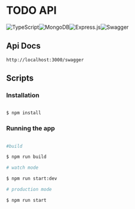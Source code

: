 # TODO API
![TypeScript](https://img.shields.io/badge/typescript-%23007ACC.svg?style=for-the-badge&logo=typescript&logoColor=white)![MongoDB](https://img.shields.io/badge/MongoDB-%234ea94b.svg?style=for-the-badge&logo=mongodb&logoColor=white)![Express.js](https://img.shields.io/badge/express.js-%23404d59.svg?style=for-the-badge&logo=express&logoColor=%2361DAFB)![Swagger](https://img.shields.io/badge/-Swagger-%23Clojure?style=for-the-badge&logo=swagger&logoColor=white) 

## Api Docs

```http://localhost:3000/swagger```

## Scripts

### Installation

```bash

$ npm install

```

### Running the app

```bash

#build

$ npm run build

# watch mode

$ npm run start:dev

# production mode

$ npm run start

```
